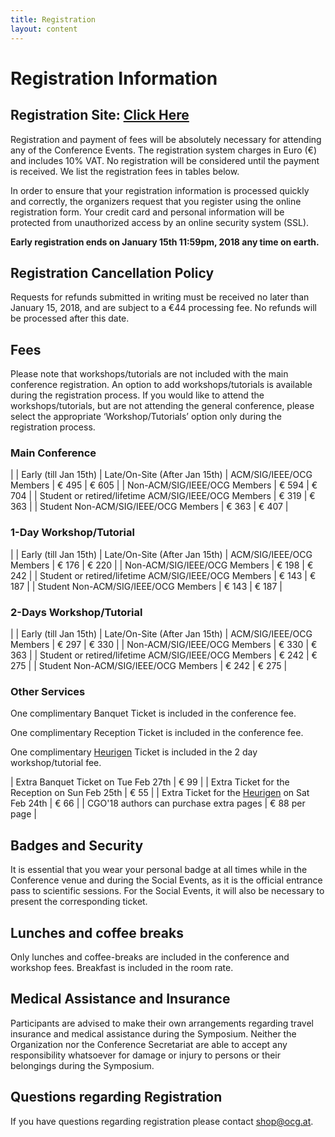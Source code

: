 ```yaml
---
title: Registration
layout: content
---
```


# Registration Information

## Registration Site: [Click Here](https://shop.ocg.at/en/events/cgo-2018.html)

<p class="lead">
Registration and payment of fees will be absolutely necessary for attending any of the Conference Events. The registration system charges in Euro (€) and includes 10% VAT. No registration will be considered until the payment is received. We list the registration fees in tables below.
</p>

In order to ensure that your registration information is processed quickly and correctly, the organizers request that you register using the online registration form. Your credit card and personal information will be protected from unauthorized access by an online security system (SSL).

**Early registration ends on January 15th 11:59pm, 2018 any time on earth.**

## Registration Cancellation Policy

Requests for refunds submitted in writing must be received no later than January 15, 2018, and are subject to a €44 processing fee.
No refunds will be processed after this date.

## Fees

Please note that workshops/tutorials are not included with the main conference registration. An option to add workshops/tutorials is available during the registration process. If you would like to attend the workshops/tutorials, but are not attending the general conference, please select the appropriate ‘Workshop/Tutorials’ option only during the registration process.

### Main Conference

| | Early (till Jan 15th) |  Late/On-Site (After Jan 15th)
| ACM/SIG/IEEE/OCG Members |    € 495 |  € 605 |
| Non-ACM/SIG/IEEE/OCG Members  |  € 594  | € 704 |
| Student or retired/lifetime ACM/SIG/IEEE/OCG Members  |  € 319  | € 363 |
| Student Non-ACM/SIG/IEEE/OCG Members  |  € 363  | € 407 |

### 1-Day Workshop/Tutorial

| | Early (till Jan 15th) |  Late/On-Site (After Jan 15th)
| ACM/SIG/IEEE/OCG Members   | € 176  | € 220 |
| Non-ACM/SIG/IEEE/OCG Members   | € 198  | € 242 |
| Student or retired/lifetime ACM/SIG/IEEE/OCG Members   | € 143  | € 187 |
| Student Non-ACM/SIG/IEEE/OCG Members   | € 143  | € 187 |

### 2-Days Workshop/Tutorial

| | Early (till Jan 15th) |  Late/On-Site (After Jan 15th)
| ACM/SIG/IEEE/OCG Members   | € 297  | € 330 |
| Non-ACM/SIG/IEEE/OCG Members   | € 330  | € 363 |
| Student or retired/lifetime ACM/SIG/IEEE/OCG Members   | € 242  | € 275 |
| Student Non-ACM/SIG/IEEE/OCG Members   | € 242  | € 275 |

### Other Services

One complimentary Banquet Ticket is included in the conference fee.

One complimentary Reception Ticket is included in the conference fee.

One complimentary [Heurigen](https://en.wikipedia.org/wiki/Heuriger) Ticket is included in the 2 day workshop/tutorial fee.

| Extra Banquet Ticket on Tue Feb 27th	| € 99 |
| Extra Ticket for the Reception on Sun Feb 25th	| € 55 |
| Extra Ticket for the [Heurigen](https://en.wikipedia.org/wiki/Heuriger) on Sat Feb 24th	| € 66 |
| CGO'18 authors can purchase extra pages |	€ 88 per page |

## Badges and Security

It is essential that you wear your personal badge at all times while in the Conference venue and during the Social Events, as it is the official entrance pass to scientific sessions. For the Social Events, it will also be necessary to present the corresponding ticket.

## Lunches and coffee breaks

Only lunches and coffee-breaks are included in the conference and workshop fees. Breakfast is included in the room rate.

## Medical Assistance and Insurance

Participants are advised to make their own arrangements regarding travel insurance and medical assistance during the Symposium. Neither the Organization nor the Conference Secretariat are able to accept any responsibility whatsoever for damage or injury to persons or their belongings during the Symposium.

## Questions regarding Registration

If you have questions regarding registration please contact [shop@ocg.at](mailto:shop@ocg.at).
